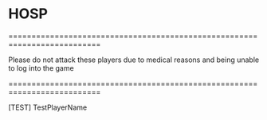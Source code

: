 # HOSP

==========================================================================

Please do not attack these players due to medical reasons
and being unable to log into the game

==========================================================================

[TEST] TestPlayerName
